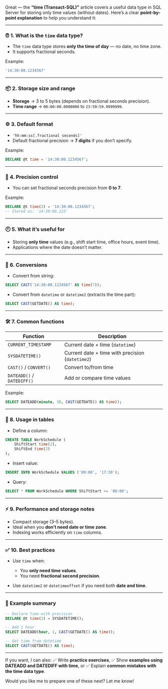 Great — the **“time (Transact-SQL)”** article covers a useful data type in SQL Server for storing only time values (without dates). Here’s a clear **point-by-point explanation** to help you understand it:

---

### ⏰ 1. **What is the `time` data type?**

* The `time` data type stores **only the time of day** — no date, no time zone.
* It supports fractional seconds.

Example:

```sql
'14:30:00.1234567'
```

---

### 📦 2. **Storage size and range**

* **Storage** → 3 to 5 bytes (depends on fractional seconds precision).
* **Time range** → `00:00:00.0000000` to `23:59:59.9999999`.

---

### ⚙️ 3. **Default format**

* `'hh:mm:ss[.fractional seconds]'`
* Default fractional precision → **7 digits** if you don’t specify.

Example:

```sql
DECLARE @t time = '14:30:00.1234567';
```

---

### 🔧 4. **Precision control**

* You can set fractional seconds precision from **0 to 7**.

Example:

```sql
DECLARE @t time(3) = '14:30:00.1234567';
-- Stored as: '14:30:00.123'
```

---

### 🕘 5. **What it’s useful for**

* Storing **only time** values (e.g., shift start time, office hours, event time).
* Applications where the date doesn’t matter.

---

### 🔄 6. **Conversions**

* Convert from string:

```sql
SELECT CAST('14:30:00.1234567' AS time(7));
```

* Convert from `datetime` or `datetime2` (extracts the time part):

```sql
SELECT CAST(GETDATE() AS time);
```

---

### 🛠 7. **Common functions**

| Function                   | Description                                      |
| -------------------------- | ------------------------------------------------ |
| `CURRENT_TIMESTAMP`        | Current date + time (`datetime`)                 |
| `SYSDATETIME()`            | Current date + time with precision (`datetime2`) |
| `CAST()` / `CONVERT()`     | Convert to/from time                             |
| `DATEADD()` / `DATEDIFF()` | Add or compare time values                       |

Example:

```sql
SELECT DATEADD(minute, 30, CAST(GETDATE() AS time));
```

---

### 🔨 8. **Usage in tables**

* Define a column:

```sql
CREATE TABLE WorkSchedule (
    ShiftStart time(2),
    ShiftEnd time(2)
);
```

* Insert value:

```sql
INSERT INTO WorkSchedule VALUES ('09:00', '17:30');
```

* Query:

```sql
SELECT * FROM WorkSchedule WHERE ShiftStart >= '08:00';
```

---

### ⚡ 9. **Performance and storage notes**

* Compact storage (3–5 bytes).
* Ideal when you **don’t need date or time zone**.
* Indexing works efficiently on `time` columns.

---

### ✅ 10. **Best practices**

* Use `time` when:

  * You **only need time values**.
  * You need **fractional second precision**.
* Use `datetime2` or `datetimeoffset` if you need both **date and time**.

---

### 📌 Example summary

```sql
-- Declare time with precision
DECLARE @t time(3) = SYSDATETIME();

-- Add 1 hour
SELECT DATEADD(hour, 1, CAST(GETDATE() AS time));

-- Get time from datetime
SELECT CAST(GETDATE() AS time);
```

---

If you want, I can also:
✅ Write **practice exercises**,
✅ Show **examples using DATEADD and DATEDIFF with time**, or
✅ Explain **common mistakes with the time data type**.

Would you like me to prepare one of these next? Let me know!
